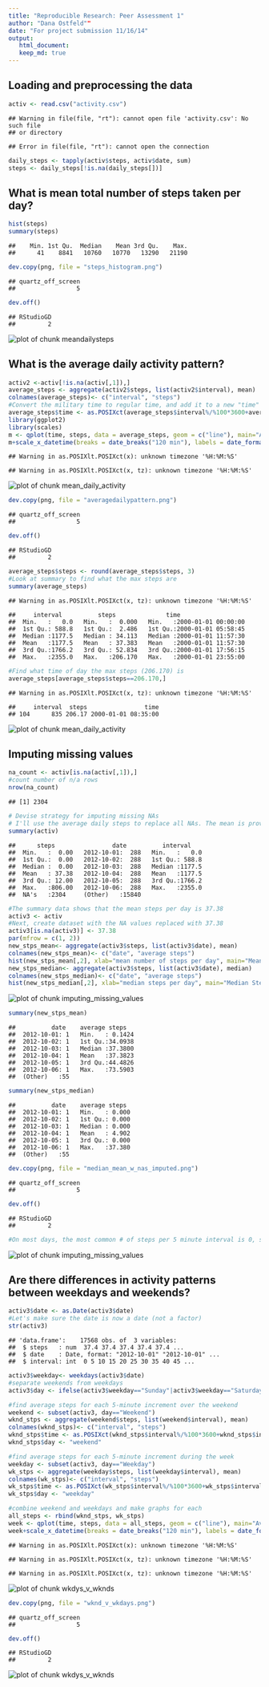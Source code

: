 ```yaml
---
title: "Reproducible Research: Peer Assessment 1"
author: "Dana Ostfeld""
date: "For project submission 11/16/14"
output: 
   html_document:
   keep_md: true
---
```


## Loading and preprocessing the data

```r
activ <- read.csv("activity.csv")
```

```
## Warning in file(file, "rt"): cannot open file 'activity.csv': No such file
## or directory
```

```
## Error in file(file, "rt"): cannot open the connection
```

```r
daily_steps <- tapply(activ$steps, activ$date, sum)
steps <- daily_steps[!is.na(daily_steps[])]
```

## What is mean total number of steps taken per day?

```r
hist(steps)
summary(steps)
```

```
##    Min. 1st Qu.  Median    Mean 3rd Qu.    Max. 
##      41    8841   10760   10770   13290   21190
```

```r
dev.copy(png, file = "steps_histogram.png")
```

```
## quartz_off_screen 
##                 5
```

```r
dev.off()
```

```
## RStudioGD 
##         2
```

![plot of chunk meandailysteps](figure/meandailysteps-1.png) 

## What is the average daily activity pattern?


```r
activ2 <-activ[!is.na(activ[,1]),]
average_steps <- aggregate(activ2$steps, list(activ2$interval), mean)
colnames(average_steps)<- c("interval", "steps")
#Convert the military time to regular time, and add it to a new "time" column
average_steps$time <- as.POSIXct(average_steps$interval%/%100*3600+average_steps$interval%%100*60, "%H:%M:%S", origin = "2000-01-01 00:00:00")
library(ggplot2)
library(scales)
m <- qplot(time, steps, data = average_steps, geom = c("line"), main="Average Steps per Day, 10/12-11/12")
m+scale_x_datetime(breaks = date_breaks("120 min"), labels = date_format("%H:%M"))
```

```
## Warning in as.POSIXlt.POSIXct(x): unknown timezone '%H:%M:%S'
```

```
## Warning in as.POSIXlt.POSIXct(x, tz): unknown timezone '%H:%M:%S'
```

![plot of chunk mean_daily_activity](figure/mean_daily_activity-1.png) 

```r
dev.copy(png, file = "averagedailypattern.png")
```

```
## quartz_off_screen 
##                 5
```

```r
dev.off()
```

```
## RStudioGD 
##         2
```

```r
average_steps$steps <- round(average_steps$steps, 3)
#Look at summary to find what the max steps are
summary(average_steps)
```

```
## Warning in as.POSIXlt.POSIXct(x, tz): unknown timezone '%H:%M:%S'
```

```
##     interval          steps              time                    
##  Min.   :   0.0   Min.   :  0.000   Min.   :2000-01-01 00:00:00  
##  1st Qu.: 588.8   1st Qu.:  2.486   1st Qu.:2000-01-01 05:58:45  
##  Median :1177.5   Median : 34.113   Median :2000-01-01 11:57:30  
##  Mean   :1177.5   Mean   : 37.383   Mean   :2000-01-01 11:57:30  
##  3rd Qu.:1766.2   3rd Qu.: 52.834   3rd Qu.:2000-01-01 17:56:15  
##  Max.   :2355.0   Max.   :206.170   Max.   :2000-01-01 23:55:00
```

```r
#Find what time of day the max steps (206.170) is
average_steps[average_steps$steps==206.170,]
```

```
## Warning in as.POSIXlt.POSIXct(x, tz): unknown timezone '%H:%M:%S'
```

```
##     interval  steps                time
## 104      835 206.17 2000-01-01 08:35:00
```

![plot of chunk mean_daily_activity](figure/mean_daily_activity-2.png) 

## Imputing missing values

```r
na_count <- activ[is.na(activ[,1]),]
#count number of n/a rows
nrow(na_count)
```

```
## [1] 2304
```

```r
# Devise strategy for imputing missing NAs
# I'll use the average daily steps to replace all NAs. The mean is provided in the summary data.
summary(activ)
```

```
##      steps                date          interval     
##  Min.   :  0.00   2012-10-01:  288   Min.   :   0.0  
##  1st Qu.:  0.00   2012-10-02:  288   1st Qu.: 588.8  
##  Median :  0.00   2012-10-03:  288   Median :1177.5  
##  Mean   : 37.38   2012-10-04:  288   Mean   :1177.5  
##  3rd Qu.: 12.00   2012-10-05:  288   3rd Qu.:1766.2  
##  Max.   :806.00   2012-10-06:  288   Max.   :2355.0  
##  NA's   :2304     (Other)   :15840
```

```r
#The summary data shows that the mean steps per day is 37.38
activ3 <- activ
#Next, create dataset with the NA values replaced with 37.38
activ3[is.na(activ3)] <- 37.38
par(mfrow = c(1, 2))
new_stps_mean<- aggregate(activ3$steps, list(activ3$date), mean)
colnames(new_stps_mean)<- c("date", "average steps")
hist(new_stps_mean[,2], xlab="mean number of steps per day", main="Mean Steps/Day")
new_stps_median<- aggregate(activ3$steps, list(activ3$date), median)
colnames(new_stps_median)<- c("date", "average steps")
hist(new_stps_median[,2], xlab="median steps per day", main="Median Steps/Day")
```

![plot of chunk imputing_missing_values](figure/imputing_missing_values-1.png) 

```r
summary(new_stps_mean)
```

```
##          date    average steps    
##  2012-10-01: 1   Min.   : 0.1424  
##  2012-10-02: 1   1st Qu.:34.0938  
##  2012-10-03: 1   Median :37.3800  
##  2012-10-04: 1   Mean   :37.3823  
##  2012-10-05: 1   3rd Qu.:44.4826  
##  2012-10-06: 1   Max.   :73.5903  
##  (Other)   :55
```

```r
summary(new_stps_median)
```

```
##          date    average steps   
##  2012-10-01: 1   Min.   : 0.000  
##  2012-10-02: 1   1st Qu.: 0.000  
##  2012-10-03: 1   Median : 0.000  
##  2012-10-04: 1   Mean   : 4.902  
##  2012-10-05: 1   3rd Qu.: 0.000  
##  2012-10-06: 1   Max.   :37.380  
##  (Other)   :55
```

```r
dev.copy(png, file = "median_mean_w_nas_imputed.png")
```

```
## quartz_off_screen 
##                 5
```

```r
dev.off()
```

```
## RStudioGD 
##         2
```

```r
#On most days, the most common # of steps per 5 minute interval is 0, so the median is often 0.
```

![plot of chunk imputing_missing_values](figure/imputing_missing_values-2.png) 

## Are there differences in activity patterns between weekdays and weekends?

```r
activ3$date <- as.Date(activ3$date)
#Let's make sure the date is now a date (not a factor)
str(activ3)
```

```
## 'data.frame':	17568 obs. of  3 variables:
##  $ steps   : num  37.4 37.4 37.4 37.4 37.4 ...
##  $ date    : Date, format: "2012-10-01" "2012-10-01" ...
##  $ interval: int  0 5 10 15 20 25 30 35 40 45 ...
```

```r
activ3$weekday<- weekdays(activ3$date)
#separate weekends from weekdays
activ3$day <- ifelse(activ3$weekday=="Sunday"|activ3$weekday=="Saturday", "Weekend", "Weekday") 

#find average steps for each 5-minute increment over the weekend
weekend <- subset(activ3, day=="Weekend")
wknd_stps <- aggregate(weekend$steps, list(weekend$interval), mean)
colnames(wknd_stps)<- c("interval", "steps")
wknd_stps$time <- as.POSIXct(wknd_stps$interval%/%100*3600+wknd_stps$interval%%100*60, "%H:%M:%S", origin = "2000-01-01 00:00:00")
wknd_stps$day <- "weekend"

#find average steps for each 5-minute increment during the week
weekday <- subset(activ3, day=="Weekday")
wk_stps <- aggregate(weekday$steps, list(weekday$interval), mean)
colnames(wk_stps)<- c("interval", "steps")
wk_stps$time <- as.POSIXct(wk_stps$interval%/%100*3600+wk_stps$interval%%100*60, "%H:%M:%S", origin = "2000-01-01 00:00:00")
wk_stps$day <- "weekday"

#combine weekend and weekdays and make graphs for each
all_steps <- rbind(wknd_stps, wk_stps)
week <- qplot(time, steps, data = all_steps, geom = c("line"), main="Average Weekday Steps per Day, Oct/12-Nov/12", facets = day~.)
week+scale_x_datetime(breaks = date_breaks("120 min"), labels = date_format("%H:%M"))
```

```
## Warning in as.POSIXlt.POSIXct(x): unknown timezone '%H:%M:%S'
```

```
## Warning in as.POSIXlt.POSIXct(x, tz): unknown timezone '%H:%M:%S'
```

```
## Warning in as.POSIXlt.POSIXct(x, tz): unknown timezone '%H:%M:%S'
```

![plot of chunk wkdys_v_wknds](figure/wkdys_v_wknds-1.png) 

```r
dev.copy(png, file = "wknd_v_wkdays.png")
```

```
## quartz_off_screen 
##                 5
```

```r
dev.off()
```

```
## RStudioGD 
##         2
```

![plot of chunk wkdys_v_wknds](figure/wkdys_v_wknds-2.png) 

